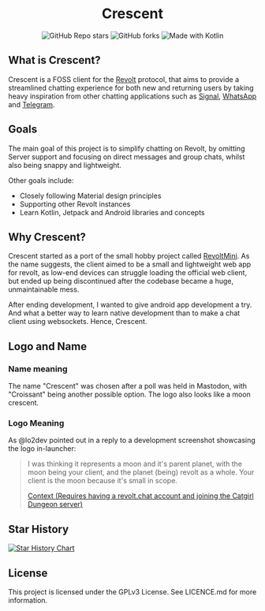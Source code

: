 <div align="center"><h1>Crescent</h1></DIV>
<div align="center">
    <img alt="GitHub Repo stars" src="https://img.shields.io/github/stars/amycatgirl/crescent?style=flat-square&label=Stars">
    <img alt="GitHub forks" src="https://img.shields.io/github/forks/amycatgirl/crescent?style=flat-square&color=%23448c32&label=Forks">
    <img alt="Made with Kotlin" src="https://img.shields.io/badge/Made_with_Kotlin-%237F52FF?style=flat-square&logo=kotlin&logoColor=white">
</div>

## What is Crescent?

Crescent is a FOSS client for the [Revolt](https://revolt.chat/?utm_source=github) protocol, that
aims to provide a streamlined chatting experience for both new and returning users by taking heavy
inspiration from other chatting applications such as [Signal](https://signal.org),
[WhatsApp](https://whatsapp.com) and [Telegram](https://telegram.org).

## Goals

The main goal of this project is to simplify chatting on Revolt, by omitting Server support and
focusing on direct messages and group chats, whilst also being snappy and lightweight.

Other goals include:

- Closely following Material design principles
- Supporting other Revolt instances
- Learn Kotlin, Jetpack and Android libraries and concepts

## Why Crescent?

Crescent started as a port of the small hobby project called
[RevoltMini](https://amycatgirl.codeberg.org/revoltmini). As the name suggests, the client aimed to
be a small and lightweight web app for revolt, as low-end devices can struggle loading the official
web client, but ended up being discontinued after the codebase became a huge, unmaintainable mess.

After ending development, I wanted to give android app development a try. And what a better way to
learn native development than to make a chat client using websockets. Hence, Crescent.

## Logo and Name

### Name meaning

The name "Crescent" was chosen after a poll was held in Mastodon, with "Croissant" being another
possible option. The logo also looks like a moon crescent.

### Logo Meaning

As @lo2dev pointed out in a reply to a development screenshot showcasing the logo in-launcher:

> I was thinking it represents a moon and it's parent planet, with the moon being your client,
> and the planet (being) revolt as a whole. Your client is the moon because it's small in scope.
>
> [Context (Requires having a revolt.chat account and joining the Catgirl Dungeon server)](https://app.revolt.chat/server/01F80118K1F2EYD9XAMCPQ0BCT/channel/01F8ZK42Q4W4RF4RREVRD90E3J/01HTTAS71C0HR22Z02AHXEJ3XT)

## Star History

<a href="https://star-history.com/#amycatgirl/crescent&Timeline">
 <picture>
   <source media="(prefers-color-scheme: dark)" srcset="https://api.star-history.com/svg?repos=amycatgirl/crescent&type=Timeline&theme=dark" />
   <source media="(prefers-color-scheme: light)" srcset="https://api.star-history.com/svg?repos=amycatgirl/crescent&type=Timeline" />
   <img alt="Star History Chart" src="https://api.star-history.com/svg?repos=amycatgirl/crescent&type=Timeline" />
 </picture>
</a>

## License

This project is licensed under the GPLv3 License. See LICENCE.md for more information.
